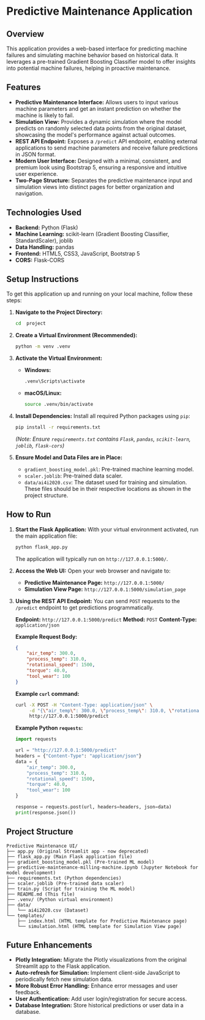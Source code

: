 # Predictive Maintenance Application

## Overview
This application provides a web-based interface for predicting machine failures and simulating machine behavior based on historical data. It leverages a pre-trained Gradient Boosting Classifier model to offer insights into potential machine failures, helping in proactive maintenance.

## Features

*   **Predictive Maintenance Interface:** Allows users to input various machine parameters and get an instant prediction on whether the machine is likely to fail.
*   **Simulation View:** Provides a dynamic simulation where the model predicts on randomly selected data points from the original dataset, showcasing the model's performance against actual outcomes.
*   **REST API Endpoint:** Exposes a `/predict` API endpoint, enabling external applications to send machine parameters and receive failure predictions in JSON format.
*   **Modern User Interface:** Designed with a minimal, consistent, and premium look using Bootstrap 5, ensuring a responsive and intuitive user experience.
*   **Two-Page Structure:** Separates the predictive maintenance input and simulation views into distinct pages for better organization and navigation.

## Technologies Used

*   **Backend:** Python (Flask)
*   **Machine Learning:** scikit-learn (Gradient Boosting Classifier, StandardScaler), joblib
*   **Data Handling:** pandas
*   **Frontend:** HTML5, CSS3, JavaScript, Bootstrap 5
*   **CORS:** Flask-CORS

## Setup Instructions

To get this application up and running on your local machine, follow these steps:

1.  **Navigate to the Project Directory:**
    ```bash
    cd  project
    ```

2.  **Create a Virtual Environment (Recommended):**
    ```bash
    python -m venv .venv
    ```

3.  **Activate the Virtual Environment:**
    *   **Windows:**
        ```bash
        .venv\Scripts\activate
        ```
    *   **macOS/Linux:**
        ```bash
        source .venv/bin/activate
        ```

4.  **Install Dependencies:**
    Install all required Python packages using `pip`:
    ```bash
    pip install -r requirements.txt
    ```
    *(Note: Ensure `requirements.txt` contains `Flask`, `pandas`, `scikit-learn`, `joblib`, `flask-cors`)*

5.  **Ensure Model and Data Files are in Place:**
    *   `gradient_boosting_model.pkl`: Pre-trained machine learning model.
    *   `scaler.joblib`: Pre-trained data scaler.
    *   `data/ai4i2020.csv`: The dataset used for training and simulation.
    These files should be in their respective locations as shown in the project structure.

## How to Run

1.  **Start the Flask Application:**
    With your virtual environment activated, run the main application file:
    ```bash
    python flask_app.py
    ```
    The application will typically run on `http://127.0.0.1:5000/`.

2.  **Access the Web UI:**
    Open your web browser and navigate to:
    *   **Predictive Maintenance Page:** `http://127.0.0.1:5000/`
    *   **Simulation View Page:** `http://127.0.0.1:5000/simulation_page`

3.  **Using the REST API Endpoint:**
    You can send `POST` requests to the `/predict` endpoint to get predictions programmatically.

    **Endpoint:** `http://127.0.0.1:5000/predict`
    **Method:** `POST`
    **Content-Type:** `application/json`

    **Example Request Body:**
    ```json
    {
        "air_temp": 300.0,
        "process_temp": 310.0,
        "rotational_speed": 1500,
        "torque": 40.0,
        "tool_wear": 100
    }
    ```

    **Example `curl` command:**
    ```bash
    curl -X POST -H "Content-Type: application/json" \
         -d "{\"air_temp\": 300.0, \"process_temp\": 310.0, \"rotational_speed\": 1500, \"torque\": 40.0, \"tool_wear\": 100}" \
         http://127.0.0.1:5000/predict
    ```

    **Example Python `requests`:**
    ```python
    import requests

    url = "http://127.0.0.1:5000/predict"
    headers = {"Content-Type": "application/json"}
    data = {
        "air_temp": 300.0,
        "process_temp": 310.0,
        "rotational_speed": 1500,
        "torque": 40.0,
        "tool_wear": 100
    }

    response = requests.post(url, headers=headers, json=data)
    print(response.json())
    ```

## Project Structure

```
Predictive Maintenance UI/
├── app.py (Original Streamlit app - now deprecated)
├── flask_app.py (Main Flask application file)
├── gradient_boosting_model.pkl (Pre-trained ML model)
├── predictive-maintenance-milling-machine.ipynb (Jupyter Notebook for model development)
├── requirements.txt (Python dependencies)
├── scaler.joblib (Pre-trained data scaler)
├── train.py (Script for training the ML model)
├── README.md (This file)
├── .venv/ (Python virtual environment)
├── data/
│   └── ai4i2020.csv (Dataset)
└── templates/
    ├── index.html (HTML template for Predictive Maintenance page)
    └── simulation.html (HTML template for Simulation View page)
```

## Future Enhancements

*   **Plotly Integration:** Migrate the Plotly visualizations from the original Streamlit app to the Flask application.
*   **Auto-refresh for Simulation:** Implement client-side JavaScript to periodically fetch new simulation data.
*   **More Robust Error Handling:** Enhance error messages and user feedback.
*   **User Authentication:** Add user login/registration for secure access.
*   **Database Integration:** Store historical predictions or user data in a database.
